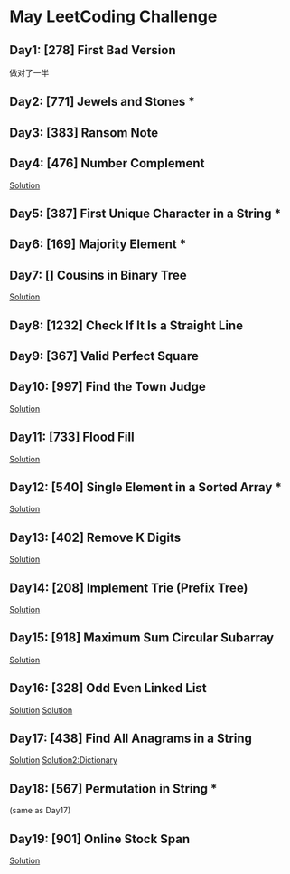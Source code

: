 # May LeetCoding Challenge
## Day1: [278] First Bad Version
做对了一半

## Day2: [771] Jewels and Stones *

## Day3: [383] Ransom Note

## Day4: [476] Number Complement
[Solution](https://www.bilibili.com/video/BV1Lg4y167NB)

## Day5: [387] First Unique Character in a String *

## Day6: [169] Majority Element *

## Day7: [] Cousins in Binary Tree
[Solution](https://www.youtube.com/watch?v=PyfLrJvoC_s)

## Day8: [1232] Check If It Is a Straight Line

## Day9: [367] Valid Perfect Square

## Day10: [997] Find the Town Judge
[Solution](https://www.bilibili.com/video/BV1Ka4y1i7Qt)

## Day11: [733] Flood Fill
[Solution](https://www.bilibili.com/video/BV1HZ4y1p7vH)

## Day12: [540] Single Element in a Sorted Array *
[Solution](https://leetcode.com/problems/single-element-in-a-sorted-array/discuss/628036/Python-Binary-Search-O(logn)-explained)

## Day13: [402] Remove K Digits
[Solution](https://www.bilibili.com/video/BV1PV411C79X)

## Day14: [208] Implement Trie (Prefix Tree)
[Solution](https://www.bilibili.com/video/BV1Zz4y1R7j8)

## Day15: [918] Maximum Sum Circular Subarray
[Solution](https://www.bilibili.com/video/BV1c5411s7jZ)

## Day16: [328] Odd Even Linked List
[Solution](https://www.bilibili.com/video/BV1ag4y1B78z)
[Solution](https://www.youtube.com/watch?v=UUw3H2khRa8)

## Day17: [438] Find All Anagrams in a String
[Solution](https://www.bilibili.com/video/BV1254y1X7HV)
[Solution2:Dictionary](https://leetcode.com/problems/find-all-anagrams-in-a-string/discuss/425720/Python-dictionary-unrolling)

## Day18: [567] Permutation in String *
(same as Day17)

## Day19: [901] Online Stock Span
[Solution](https://www.bilibili.com/video/BV1Jg4y1B74H)